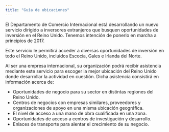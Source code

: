 ```yaml
---
title: "Guía de ubicaciones"
---
```


El Departamento de Comercio Internacional está desarrollando un nuevo servicio dirigido a inversores extranjeros que busquen oportunidades de inversión en el Reino Unido. Tenemos intención de ponerlo en marcha a principios de 2017.

Este servicio le permitirá acceder a diversas oportunidades de inversión en todo el Reino Unido, incluidos Escocia, Gales e Irlanda del Norte.

Al ser una empresa internacional, su organización podrá recibir asistencia mediante este servicio para escoger la mejor ubicación del Reino Unido donde desarrollar la actividad en cuestión. Dicha asistencia consistirá en información acerca de:

- Oportunidades de negocio para su sector en distintas regiones del Reino Unido.
- Centros de negocios con empresas similares, proveedores y organizaciones de apoyo en una misma ubicación geográfica.
- El nivel de acceso a una mano de obra cualificada en una zona.
- Oportunidades de acceso a centros de investigación y desarrollo.
- Enlaces de transporte para alentar el crecimiento de su negocio.

